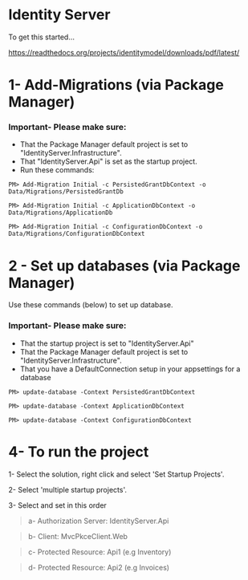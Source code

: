 # Identity Server
To get this started...

https://readthedocs.org/projects/identitymodel/downloads/pdf/latest/


# 1- Add-Migrations (via Package Manager)

### Important- Please make sure:
* That the Package Manager default project is set to "IdentityServer.Infrastructure".
* That "IdentityServer.Api" is set as the startup project.
* Run these commands: 

```        
PM> Add-Migration Initial -c PersistedGrantDbContext -o Data/Migrations/PersistedGrantDb

PM> Add-Migration Initial -c ApplicationDbContext -o Data/Migrations/ApplicationDb

PM> Add-Migration Initial -c ConfigurationDbContext -o Data/Migrations/ConfigurationDbContext
```

# 2 - Set up databases (via Package Manager)
 Use these commands (below) to set up database. 

### Important- Please make sure:
* That the startup project is set to "IdentityServer.Api" 
* That the Package Manager default project is set to "IdentityServer.Infrastructure".
* That you have a DefaultConnection setup in your appsettings for a database

```        
PM> update-database -Context PersistedGrantDbContext

PM> update-database -Context ApplicationDbContext

PM> update-database -Context ConfigurationDbContext
```

# 4- To run the project
1- Select the solution, right click and select 'Set Startup Projects'.

2- Select 'multiple startup projects'.

3- Select and set in this order 
>a- Authorization Server: IdentityServer.Api

>b- Client: MvcPkceClient.Web

>c- Protected Resource: Api1 (e.g Inventory)

>d- Protected Resource: Api2 (e.g Invoices)
 
